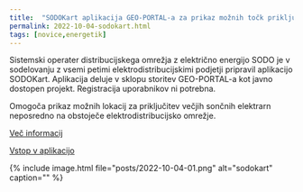 ```yaml
---
title:  "SODOKart aplikacija GEO-PORTAL-a za prikaz možnih točk priključitve večjih sončnih elektrarn"
permalink: 2022-10-04-sodokart.html
tags: [novice,energetik]
---
```


Sistemski operater distribucijskega omrežja z električno energijo SODO je v sodelovanju z vsemi petimi elektrodistribucijskimi podjetji pripravil aplikacijo SODOKart.
Aplikacija deluje v sklopu storitev GEO-PORTAL-a kot javno dostopen projekt. Registracija uporabnikov ni potrebna.

Omogoča prikaz možnih lokacij za priključitev večjih sončnih elektrarn neposredno na obstoječe elektrodistribucijsko omrežje.

[Več informacij](https://sodo.si/sl/o-omrezju/sodokart)

[Vstop v aplikacijo](https://sodokart.sodo.si)

{% include image.html file="posts/2022-10-04-01.png" alt="sodokart" caption="" %}

